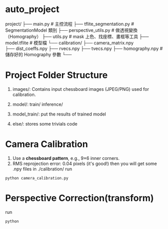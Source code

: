 # auto_project
project/
├── main.py                        # 主控流程
├── tflite_segmentation.py        # SegmentationModel 類別
├── perspective_utils.py          # 做透視變換（Homography）
├── utils.py                      # mask 上色、找座標、畫框等工具
├── model.tflite                  # 模型檔
└── calibration/
    ├── camera_matrix.npy          
    ├── dist_coeffs.npy
    ├── rvecs.npy
    ├── tvecs.npy
    ├── homography.npy                  # 儲存好的 Homography 參數
└── 

# Project Folder Structure
1. images/:
Contains input chessboard images (JPEG/PNG) used for calibration.

3. model/:
train/
inference/

4. model_train/:
put the results of trained model 

5. else/:
stores some trivials code

# Camera Calibration
1. Use a **chessboard pattern**, e.g., 9×6 inner corners.
2. RMS reprojection error: 0.04 pixels (it's good!) then you will get some .npy files in ./calibration/
run
```
python camera_calibration.py
```
# Perspective Correction(transform)

run
```
python 
```


# 
